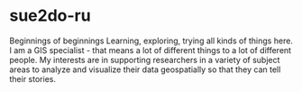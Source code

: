 # sue2do-ru
Beginnings of beginnings
Learning, exploring, trying all kinds of things here.
I am a GIS specialist - that means a lot of different things to a lot of different people.
My interests are in supporting researchers in a variety of subject areas to analyze and visualize their data geospatially so that they can tell their stories.
